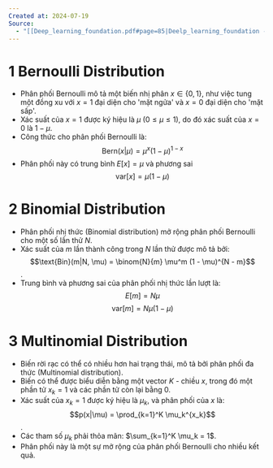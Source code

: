 ```yaml
---
Created at: 2024-07-19
Source:
  - "[[Deep_learning_foundation.pdf#page=85|Deelp_learning_foundation - 3.1]]"
---
```


# 1 Bernoulli Distribution
- Phân phối Bernoulli mô tả một biến nhị phân $x \in \{0, 1\}$, như việc tung một đồng xu với $x = 1$ đại diện cho 'mặt ngửa' và $x = 0$ đại diện cho 'mặt sấp'.
- Xác suất của $x = 1$ được ký hiệu là $\mu \ (0 \leq \mu \leq 1)$, do đó xác suất của $x = 0$ là $1 - \mu$.
- Công thức cho phân phối Bernoulli là:$$\text{Bern}(x|\mu) = \mu^x(1 - \mu)^{1 - x}$$
- Phân phối này có trung bình $E[x] = \mu$ và phương sai $$\text{var}[x] = \mu(1 - \mu)$$
# 2 Binomial Distribution
- Phân phối nhị thức (Binomial distribution) mở rộng phân phối Bernoulli cho một số lần thử $N$.
- Xác suất của $m$ lần thành công trong $N$ lần thử được mô tả bởi:$$\text{Bin}(m|N, \mu) = \binom{N}{m} \mu^m (1 - \mu)^{N - m}$$.
- Trung bình và phương sai của phân phối nhị thức lần lượt là:$$E[m] = N\mu$$$$\text{var}[m] = N\mu(1 - \mu)$$
# 3 Multinomial Distribution
- Biến rời rạc có thể có nhiều hơn hai trạng thái, mô tả bởi phân phối đa thức (Multinomial distribution).
- Biến có thể được biểu diễn bằng một vector $K$ - chiều $x$, trong đó một phần tử $x_k = 1$ và các phần tử còn lại bằng 0.
- Xác suất của $x_k = 1$ được ký hiệu là $\mu_k$, và phân phối của $x$ là:$$p(x|\mu) = \prod_{k=1}^K \mu_k^{x_k}$$.
- Các tham số $\mu_k$ phải thỏa mãn: $\sum_{k=1}^K \mu_k = 1$.
- Phân phối này là một sự mở rộng của phân phối Bernoulli cho nhiều kết quả.